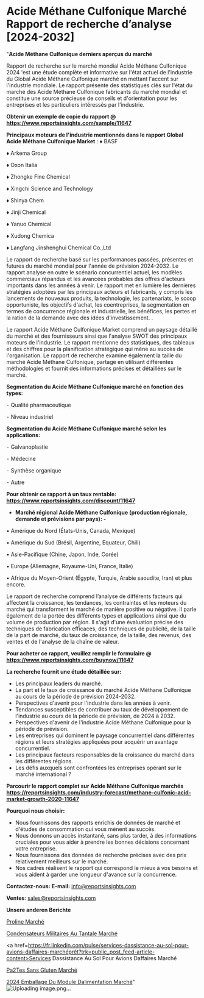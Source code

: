 # Acide Méthane Culfonique Marché Rapport de recherche d’analyse [2024-2032]

"<strong>Acide Méthane Culfonique derniers aperçus du marché</strong>

Rapport de recherche sur le marché mondial Acide Méthane Culfonique 2024 'est une étude complète et informative sur l'état actuel de l'industrie du Global Acide Méthane Culfonique marché en mettant l'accent sur l'industrie mondiale. Le rapport présente des statistiques clés sur l'état du marché des Acide Méthane Culfonique fabricants du marché mondial et constitue une source précieuse de conseils et d'orientation pour les entreprises et les particuliers intéressés par l'industrie.

<strong>Obtenir un exemple de copie du rapport @ <a href=https://www.reportsinsights.com/sample/11647>https://www.reportsinsights.com/sample/11647</a></strong>

<strong>Principaux moteurs de l'industrie mentionnés dans le rapport Global Acide Méthane Culfonique Market</strong> :
♦ BASF

♦ Arkema Group

♦ Oxon Italia

♦ Zhongke Fine Chemical

♦ Xingchi Science and Technology

♦ Shinya Chem

♦ Jinji Chemical

♦ Yanuo Chemical

♦ Xudong Chemica

♦ Langfang Jinshenghui Chemical Co.,Ltd

Le rapport de recherche basé sur les performances passées, présentes et futures du marché mondial pour l'année de prévision 2024-2032. Le rapport analyse en outre le scénario concurrentiel actuel, les modèles commerciaux répandus et les avancées probables des offres d'acteurs importants dans les années à venir. Le rapport met en lumière les dernières stratégies adoptées par les principaux acteurs et fabricants, y compris les lancements de nouveaux produits, la technologie, les partenariats, le scoop opportuniste, les objectifs d'achat, les coentreprises, la segmentation en termes de concurrence régionale et industrielle, les bénéfices, les pertes et la ration de la demande avec des idées d'investissement. .

Le rapport Acide Méthane Culfonique Market comprend un paysage détaillé du marché et des fournisseurs ainsi que l'analyse SWOT des principaux moteurs de l'industrie. Le rapport mentionne des statistiques, des tableaux et des chiffres pour la planification stratégique qui mène au succès de l'organisation. Le rapport de recherche examine également la taille du marché Acide Méthane Culfonique, partage en utilisant différentes méthodologies et fournit des informations précises et détaillées sur le marché.

<strong>Segmentation du Acide Méthane Culfonique marché en fonction des types:</strong>


⁃ Qualité pharmaceutique

⁃ Niveau industriel

<strong>Segmentation du Acide Méthane Culfonique marché selon les applications:</strong>


⁃ Galvanoplastie

⁃ Médecine

⁃ Synthèse organique

⁃ Autre

<strong>Pour obtenir ce rapport à un taux rentable: <a href=https://www.reportsinsights.com/discount/11647>https://www.reportsinsights.com/discount/11647</a></strong>
<ul>
  <li><strong>Marché régional Acide Méthane Culfonique (production régionale, demande et prévisions par pays): -</strong></li>
</ul>
• Amérique du Nord (États-Unis, Canada, Mexique)

• Amérique du Sud (Brésil, Argentine, Equateur, Chili)

• Asie-Pacifique (Chine, Japon, Inde, Corée)

• Europe (Allemagne, Royaume-Uni, France, Italie)

• Afrique du Moyen-Orient (Égypte, Turquie, Arabie saoudite, Iran) et plus encore.

Le rapport de recherche comprend l’analyse de différents facteurs qui affectent la croissance, les tendances, les contraintes et les moteurs du marché qui transforment le marché de manière positive ou négative. Il parle également de la portée des différents types et applications ainsi que du volume de production par région. Il s'agit d'une évaluation précise des techniques de fabrication efficaces, des techniques de publicité, de la taille de la part de marché, du taux de croissance, de la taille, des revenus, des ventes et de l'analyse de la chaîne de valeur.

<strong>Pour acheter ce rapport, veuillez remplir le formulaire @   <a href=https://www.reportsinsights.com/buynow/11647>https://www.reportsinsights.com/buynow/11647</a></strong>

<strong>La recherche fournit une étude détaillée sur:</strong>
<ul>
  <li>Les principaux leaders du marché.</li>
  <li>La part et le taux de croissance du marché Acide Méthane Culfonique au cours de la période de prévision 2024-2032.</li>
  <li>Perspectives d'avenir pour l'industrie dans les années à venir.</li>
  <li>Tendances susceptibles de contribuer au taux de développement de l'industrie au cours de la période de prévision, de 2024 à 2032.</li>
  <li>Perspectives d'avenir de l'industrie Acide Méthane Culfonique pour la période de prévision.</li>
  <li>Les entreprises qui dominent le paysage concurrentiel dans différentes régions et leurs stratégies appliquées pour acquérir un avantage concurrentiel.</li>
  <li>Les principaux facteurs responsables de la croissance du marché dans les différentes régions.</li>
  <li>Les défis auxquels sont confrontées les entreprises opérant sur le marché international ?</li>
</ul>

<strong>Parcourir le rapport complet sur Acide Méthane Culfonique marchés <a href=https://reportsinsights.com/industry-forecast/methane-culfonic-acid-market-growth-2020-11647>https://reportsinsights.com/industry-forecast/methane-culfonic-acid-market-growth-2020-11647</a></strong>

<strong>Pourquoi nous choisir:</strong>
<ul>
  <li>Nous fournissons des rapports enrichis de données de marché et d'études de consommation qui vous mènent au succès.</li>
  <li>Nous donnons un accès instantané, sans plus tarder, à des informations cruciales pour vous aider à prendre les bonnes décisions concernant votre entreprise.</li>
  <li>Nous fournissons des données de recherche précises avec des prix relativement meilleurs sur le marché.</li>
  <li>Nos cadres réalisent le rapport qui correspond le mieux à vos besoins et vous aident à garder une longueur d'avance sur la concurrence.</li>
</ul>
<strong>Contactez-nous:
</strong><strong>E-mail:</strong> <a href=mailto:info@reportsinsights.com>info@reportsinsights.com</a>

<strong>Ventes</strong>: <a href=mailto:sales@reportsinsights.com>sales@reportsinsights.com</a>

<strong>Unsere anderen Berichte</strong>

<a href=https://www.linkedin.com/pulse/proline-march%C3%A9-de-la-taille-2024-tendance-odmce/>Proline Marché</a>

<a href=https://www.linkedin.com/pulse/condensateurs-militaires-au-tantale-marchéanalyse-rknlc/>Condensateurs Militaires Au Tantale Marché</a>

<a href=https://fr.linkedin.com/pulse/services-dassistance-au-sol-pour-avions-daffaires-marchéprêt?trk=public_post_feed-article-content>Services Dassistance Au Sol Pour Avions Daffaires Marché</a>

<a href=https://www.linkedin.com/pulse/p%C3%A2tes-sans-gluten-march%C3%A9-analyse-et-tendances-bynuf/>Pa2Tes Sans Gluten Marché</a>

<a href=https://www.linkedin.com/pulse/2024-emballage-du-module-dalimentation-march%C3%A9-kczjc/>2024 Emballage Du Module Dalimentation Marché</a>"
![Uploading image.png…]()
